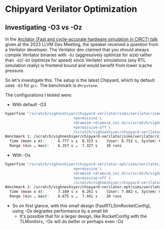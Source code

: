 # Chipyard Verilator Optimization

## Investigating -O3 vs -Oz

In the [Arcilator (Fast and cycle-accurate hardware simulation in CIRCT) talk](https://www.youtube.com/watch?v=iwJBlRUz6Vw) given at the 2023 LLVM Dev Meeting, the speaker received a question from a Verilator developer.
The Verilator dev claimed that you should always compile Verilator binaries with `-Oz` (aggressively optimize for size) rather than `-O2`/`-O3` (optimize for speed) since Verilator simulations (any RTL simulation really) is frontend bound and would benefit from lower icache pressure.

So let's investigate this.
The setup is the latest Chipyard, which by default uses `-O3` for `gcc`.
The benchmark is `dhrystone`.

The configurations I tested were:

- With default -O3

```bash
hyperfine "/scratch/vighneshiyer/chipyard-verilator/sims/verilator/simulator-chipyard.harness-FastRTLSimRocketConfig \
                               +permissive \
                               +dramsim +dramsim_ini_dir=/scratch/vighneshiyer/chipyard-verilator/generators/testchipip/src/main/resources/dramsim2_ini +max-cycles=10000000   +loadmem=/scratch/vighneshiyer/chipyard-verilator/.conda-env/riscv-tools/riscv64-unknown-elf/share/riscv-tests/benchmarks/dhrystone.riscv  \
                               +permissive-off \
                               /scratch/vighneshiyer/chipyard-verilator/.conda-env/riscv-tools/riscv64-unknown-elf/share/riscv-tests/benchmarks/dhrystone.riscv"
Benchmark 1: /scratch/vighneshiyer/chipyard-verilator/sims/verilator/simulator-chipyard.harness-FastRTLSimRocketConfig         +permissive         +dramsim +dramsim_ini_dir=/scratch/vighneshiyer/chipyard-verilator/generators/testchipip/src/main/resources/dramsim2_ini +max-cycles=10000000   +loadmem=/scratch/vighneshiyer/chipyard-verilator/.conda-env/riscv-tools/riscv64-unknown-elf/share/riscv-tests/benchmarks/dhrystone.riscv          +permissive-off         /scratch/vighneshiyer/chipyard-verilator/.conda-env/riscv-tools/riscv64-unknown-elf/share/riscv-tests/benchmarks/dhrystone.riscv
  Time (mean ± σ):      6.777 s ±  0.323 s    [User: 6.752 s, System: 0.028 s]
  Range (min … max):    6.357 s …  7.327 s    10 runs
```

- With -Os

```bash
hyperfine "/scratch/vighneshiyer/chipyard-verilator-opt/sims/verilator/simulator-chipyard.harness-FastRTLSimRocketConfig \
                               +permissive \
                               +dramsim +dramsim_ini_dir=/scratch/vighneshiyer/chipyard-verilator-opt/generators/testchipip/src/main/resources/dramsim2_ini +max-cycles=10000000   +loadmem=/scratch/vighneshiyer/chipyard-verilator-opt/.conda-env/riscv-tools/riscv64-unknown-elf/share/riscv-tests/benchmarks/dhrystone.riscv  \
                               +permissive-off \
                               /scratch/vighneshiyer/chipyard-verilator-opt/.conda-env/riscv-tools/riscv64-unknown-elf/share/riscv-tests/benchmarks/dhrystone.riscv"
Benchmark 1: /scratch/vighneshiyer/chipyard-verilator-opt/sims/verilator/simulator-chipyard.harness-FastRTLSimRocketConfig         +permissive         +dramsim +dramsim_ini_dir=/scratch/vighneshiyer/chipyard-verilator-opt/generators/testchipip/src/main/resources/dramsim2_ini +max-cycles=10000000   +loadmem=/scratch/vighneshiyer/chipyard-verilator-opt/.conda-env/riscv-tools/riscv64-unknown-elf/share/riscv-tests/benchmarks/dhrystone.riscv          +permissive-off         /scratch/vighneshiyer/chipyard-verilator-opt/.conda-env/riscv-tools/riscv64-unknown-elf/share/riscv-tests/benchmarks/dhrystone.riscv
  Time (mean ± σ):      7.109 s ±  0.261 s    [User: 7.082 s, System: 0.030 s]
  Range (min … max):    6.675 s …  7.441 s    10 runs
```

- So on first glance, with this small design (FastRTLSimRocketConfig), using -Os degrades performance by a small bit
  - It's possible that for a larger design, like RocketConfig with the TLMonitors, -Os will do better or perhaps even -Oz
